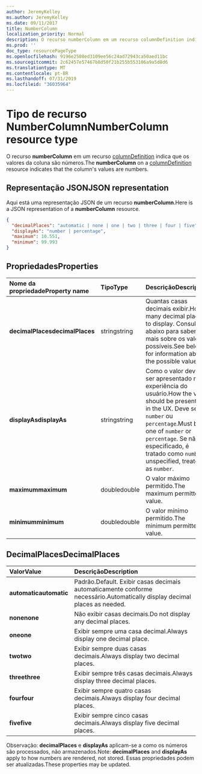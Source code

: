 ```yaml
---
author: JeremyKelley
ms.author: JeremyKelley
ms.date: 09/11/2017
title: NumberColumn
localization_priority: Normal
description: O recurso numberColumn em um recurso columnDefinition indica que os valores da coluna são números.
ms.prod: ''
doc_type: resourcePageType
ms.openlocfilehash: 9196e2508ed3109ee56c24ad72943ca50aed11bc
ms.sourcegitcommit: 2c62457e57467b8d50f21b255b553106a9a5d8d6
ms.translationtype: MT
ms.contentlocale: pt-BR
ms.lasthandoff: 07/31/2019
ms.locfileid: "36035964"
---
```

# <a name="numbercolumn-resource-type"></a><span data-ttu-id="604d2-103">Tipo de recurso NumberColumn</span><span class="sxs-lookup"><span data-stu-id="604d2-103">NumberColumn resource type</span></span>

<span data-ttu-id="604d2-104">O recurso **numberColumn** em um recurso [columnDefinition](columndefinition.md) indica que os valores da coluna são números.</span><span class="sxs-lookup"><span data-stu-id="604d2-104">The **numberColumn** on a [columnDefinition](columndefinition.md) resource indicates that the column's values are numbers.</span></span>

## <a name="json-representation"></a><span data-ttu-id="604d2-105">Representação JSON</span><span class="sxs-lookup"><span data-stu-id="604d2-105">JSON representation</span></span>

<span data-ttu-id="604d2-106">Aqui está uma representação JSON de um recurso **numberColumn**.</span><span class="sxs-lookup"><span data-stu-id="604d2-106">Here is a JSON representation of a **numberColumn** resource.</span></span>
<!-- { "blockType": "resource", "@odata.type": "microsoft.graph.numberColumn" } -->

```json
{
  "decimalPlaces": "automatic | none | one | two | three | four | five",
  "displayAs": "number | percentage",
  "maximum": 10.551,
  "minimum": 99.993
}
```

## <a name="properties"></a><span data-ttu-id="604d2-107">Propriedades</span><span class="sxs-lookup"><span data-stu-id="604d2-107">Properties</span></span>

| <span data-ttu-id="604d2-108">Nome da propriedade</span><span class="sxs-lookup"><span data-stu-id="604d2-108">Property name</span></span>      | <span data-ttu-id="604d2-109">Tipo</span><span class="sxs-lookup"><span data-stu-id="604d2-109">Type</span></span>   | <span data-ttu-id="604d2-110">Descrição</span><span class="sxs-lookup"><span data-stu-id="604d2-110">Description</span></span>
|:-------------------|:-------|:-----------------------------------------------
| <span data-ttu-id="604d2-111">**decimalPlaces**</span><span class="sxs-lookup"><span data-stu-id="604d2-111">**decimalPlaces**</span></span>  | <span data-ttu-id="604d2-112">string</span><span class="sxs-lookup"><span data-stu-id="604d2-112">string</span></span> | <span data-ttu-id="604d2-113">Quantas casas decimais exibir.</span><span class="sxs-lookup"><span data-stu-id="604d2-113">How many decimal places to display.</span></span> <span data-ttu-id="604d2-114">Consulte abaixo para saber mais sobre os valores possíveis.</span><span class="sxs-lookup"><span data-stu-id="604d2-114">See below for information about the possible values.</span></span>
| <span data-ttu-id="604d2-115">**displayAs**</span><span class="sxs-lookup"><span data-stu-id="604d2-115">**displayAs**</span></span>      | <span data-ttu-id="604d2-116">string</span><span class="sxs-lookup"><span data-stu-id="604d2-116">string</span></span> | <span data-ttu-id="604d2-117">Como o valor deve ser apresentado na experiência do usuário.</span><span class="sxs-lookup"><span data-stu-id="604d2-117">How the value should be presented in the UX.</span></span> <span data-ttu-id="604d2-118">Deve ser `number` ou `percentage`.</span><span class="sxs-lookup"><span data-stu-id="604d2-118">Must be one of `number` or `percentage`.</span></span> <span data-ttu-id="604d2-119">Se não for especificado, é tratado como `number`.</span><span class="sxs-lookup"><span data-stu-id="604d2-119">If unspecified, treated as `number`.</span></span>
| <span data-ttu-id="604d2-120">**maximum**</span><span class="sxs-lookup"><span data-stu-id="604d2-120">**maximum**</span></span>        | <span data-ttu-id="604d2-121">double</span><span class="sxs-lookup"><span data-stu-id="604d2-121">double</span></span> | <span data-ttu-id="604d2-122">O valor máximo permitido.</span><span class="sxs-lookup"><span data-stu-id="604d2-122">The maximum permitted value.</span></span>
| <span data-ttu-id="604d2-123">**minimum**</span><span class="sxs-lookup"><span data-stu-id="604d2-123">**minimum**</span></span>        | <span data-ttu-id="604d2-124">double</span><span class="sxs-lookup"><span data-stu-id="604d2-124">double</span></span> | <span data-ttu-id="604d2-125">O valor mínimo permitido.</span><span class="sxs-lookup"><span data-stu-id="604d2-125">The minimum permitted value.</span></span>

## <a name="decimalplaces"></a><span data-ttu-id="604d2-126">DecimalPlaces</span><span class="sxs-lookup"><span data-stu-id="604d2-126">DecimalPlaces</span></span>

| <span data-ttu-id="604d2-127">Valor</span><span class="sxs-lookup"><span data-stu-id="604d2-127">Value</span></span>          | <span data-ttu-id="604d2-128">Descrição</span><span class="sxs-lookup"><span data-stu-id="604d2-128">Description</span></span>
|:---------------|:--------------------------------------------------------------
| <span data-ttu-id="604d2-129">**automatic**</span><span class="sxs-lookup"><span data-stu-id="604d2-129">**automatic**</span></span>  | <span data-ttu-id="604d2-130">Padrão.</span><span class="sxs-lookup"><span data-stu-id="604d2-130">Default.</span></span> <span data-ttu-id="604d2-131">Exibir casas decimais automaticamente conforme necessário.</span><span class="sxs-lookup"><span data-stu-id="604d2-131">Automatically display decimal places as needed.</span></span>
| <span data-ttu-id="604d2-132">**none**</span><span class="sxs-lookup"><span data-stu-id="604d2-132">**none**</span></span>       | <span data-ttu-id="604d2-133">Não exibir casas decimais.</span><span class="sxs-lookup"><span data-stu-id="604d2-133">Do not display any decimal places.</span></span>
| <span data-ttu-id="604d2-134">**one**</span><span class="sxs-lookup"><span data-stu-id="604d2-134">**one**</span></span>        | <span data-ttu-id="604d2-135">Exibir sempre uma casa decimal.</span><span class="sxs-lookup"><span data-stu-id="604d2-135">Always display one decimal place.</span></span>
| <span data-ttu-id="604d2-136">**two**</span><span class="sxs-lookup"><span data-stu-id="604d2-136">**two**</span></span>        | <span data-ttu-id="604d2-137">Exibir sempre duas casas decimais.</span><span class="sxs-lookup"><span data-stu-id="604d2-137">Always display two decimal places.</span></span>
| <span data-ttu-id="604d2-138">**three**</span><span class="sxs-lookup"><span data-stu-id="604d2-138">**three**</span></span>      | <span data-ttu-id="604d2-139">Exibir sempre três casas decimais.</span><span class="sxs-lookup"><span data-stu-id="604d2-139">Always display three decimal places.</span></span>
| <span data-ttu-id="604d2-140">**four**</span><span class="sxs-lookup"><span data-stu-id="604d2-140">**four**</span></span>       | <span data-ttu-id="604d2-141">Exibir sempre quatro casas decimais.</span><span class="sxs-lookup"><span data-stu-id="604d2-141">Always display four decimal places.</span></span>
| <span data-ttu-id="604d2-142">**five**</span><span class="sxs-lookup"><span data-stu-id="604d2-142">**five**</span></span>       | <span data-ttu-id="604d2-143">Exibir sempre cinco casas decimais.</span><span class="sxs-lookup"><span data-stu-id="604d2-143">Always display five decimal places.</span></span>

<span data-ttu-id="604d2-144">Observação: **decimalPlaces** e **displayAs** aplicam-se a como os números são processados, não armazenados.</span><span class="sxs-lookup"><span data-stu-id="604d2-144">Note: **decimalPlaces** and **displayAs** apply to how numbers are rendered, not stored.</span></span>
<span data-ttu-id="604d2-145">Essas propriedades podem ser atualizadas.</span><span class="sxs-lookup"><span data-stu-id="604d2-145">These properties may be updated.</span></span>

<!-- {
  "type": "#page.annotation",
  "description": "",
  "keywords": "",
  "section": "documentation",
  "suppressions": [
    "Warning: /api-reference/v1.0/resources/numbercolumn.md:
      Found potential enums in resource example that weren't defined in a table:(automatic,none,one,two,three,four,five) are in resource, but () are in table",
    "Warning: /api-reference/v1.0/resources/numbercolumn.md:
      Found potential enums in resource example that weren't defined in a table:(number,percentage) are in resource, but () are in table"
  ],
  "tocPath": "Resources/NumberColumn"
} -->

